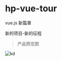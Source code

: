 # hp-vue-tour
vue.js 新篇章

新的项目-新的征程

> 产品预览图

![kd](https://github.com/hpit-BAT/hp-vue-tour/tree/master/img/1.gif)